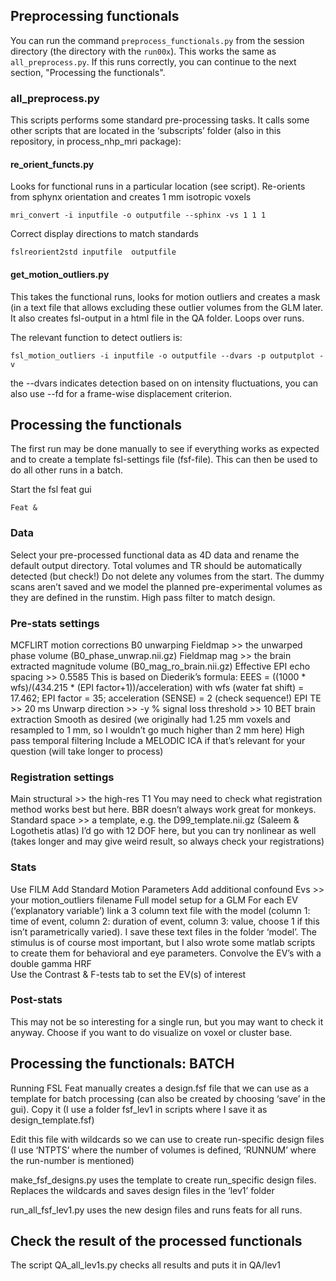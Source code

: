 Preprocessing functionals
-------------------------

You can run the command `preprocess_functionals.py` from the session directory (the directory with the `run00x`). This works the same as `all_preprocess.py`. If this runs correctly, you can continue to the next section, "Processing the functionals".

### all_preprocess.py
This scripts performs some standard pre-processing tasks. It calls some other scripts that are located in the ‘subscripts’ folder (also in this repository, in process_nhp_mri package):

#### re_orient_functs.py
	
Looks for functional runs in a particular location (see script).
Re-orients from sphynx orientation and creates 1 mm isotropic voxels

    mri_convert -i inputfile -o outputfile --sphinx -vs 1 1 1

Correct display directions to match standards

    fslreorient2std inputfile  outputfile
    
#### get_motion_outliers.py
	
This takes the functional runs, looks for motion outliers and creates a mask (in a text file that allows excluding these outlier volumes from the GLM later.
It also creates fsl-output in a html file in the QA folder.
Loops over runs.

The relevant function to detect outliers is:
 
    fsl_motion_outliers -i inputfile -o outputfile --dvars -p outputplot -v

the --dvars indicates detection based on on intensity fluctuations, you can also use --fd for a frame-wise displacement criterion.


Processing the functionals
--------------------------

The first run may be done manually to see if everything works as expected and to create a template fsl-settings file (fsf-file). This can then be used to do all other runs in a batch.

Start the fsl feat gui

    Feat &

### Data ###

Select your pre-processed functional data as 4D data and rename the default output directory.
Total volumes and TR should be automatically detected (but check!)
Do not delete any volumes from the start. The dummy scans aren’t saved and we model the planned pre-experimental volumes as they are defined in the runstim.
High pass filter to match design.

### Pre-stats settings ###

MCFLIRT motion corrections
B0 unwarping
    Fieldmap >> the unwarped phase volume (B0_phase_unwrap.nii.gz)
    Fieldmap mag >> the brain extracted magnitude volume (B0_mag_ro_brain.nii.gz)
    Effective EPI echo spacing >> 0.5585 
        This is based on Diederik’s formula: EEES =  ((1000 * wfs)/(434.215 * (EPI factor+1))/acceleration)
        with wfs (water fat shift) = 17.462; EPI factor = 35; acceleration (SENSE) = 2 (check sequence!)
    EPI TE >> 20 ms
    Unwarp direction >> -y
    % signal loss threshold >> 10
BET brain extraction
Smooth as desired (we originally had 1.25 mm voxels and resampled to 1 mm, so I wouldn’t go much higher than 2 mm here)
High pass temporal filtering
Include a MELODIC ICA if that’s relevant for your question (will take longer to process)

### Registration settings ###

Main structural >> the high-res T1
You may need to check what registration method works best but here. BBR doesn’t always work great for monkeys.
Standard space >> a template, e.g. the D99_template.nii.gz (Saleem & Logothetis atlas)
I’d go with 12 DOF here, but you can try nonlinear as well (takes longer and may give weird result, so always check your registrations)

### Stats ###

Use FILM
Add Standard Motion Parameters
Add additional confound Evs >> your motion_outliers filename
Full model setup for a GLM
For each EV (‘explanatory variable’) link a 3 column text file with the model (column 1: time of event, column 2: duration of event, column 3: value, choose 1 if this isn’t parametrically varied).
I save these text files in the folder ‘model’. The stimulus is of course most important, but I also wrote some matlab scripts to create them for behavioral and eye parameters.
Convolve the EV’s with a double gamma HRF			
Use the Contrast & F-tests tab to set the EV(s) of interest

### Post-stats ###
This may not be so interesting for a single run, but you may want to check it anyway.
Choose if you want to do visualize on voxel or cluster base.


Processing the functionals: BATCH
---------------------------------

Running FSL Feat manually creates a design.fsf file that we can use as a template for batch processing (can also be created by choosing ‘save’ in the gui). Copy it (I use a folder fsf_lev1 in scripts where I save it as design_template.fsf)

Edit this file with wildcards so we can use to create run-specific design files (I use ‘NTPTS’ where the number of volumes is defined, ‘RUNNUM’ where the run-number is mentioned)

make_fsf_designs.py
uses the template to create run_specific design files. Replaces the wildcards and saves design files in the ‘lev1’ folder

run_all_fsf_lev1.py
uses the new design files and runs feats for all runs.


Check the result of the processed functionals
---------------------------------------------

The script QA_all_lev1s.py checks all results and puts it in QA/lev1
